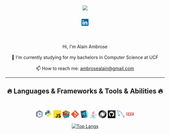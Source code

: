 <h1 align="center">
  <a href="https://git.io/typing-svg">
    <img src="https://readme-typing-svg.herokuapp.com/?lines=Hello,+There!+👋;I'm+Alain+Ambrose....;Nice+to+meet+you!&&color=7b7b7b&center=true&size=30">
  </a>
</h1>

<h5 align="center">
  <code><a href="https://www.linkedin.com/in/alain-ambrose/" title="LinkedIn Profile"><img width="22" src="images/linkedin.svg"></a></code>
</h5>
<br>
<p align="center">
  Hi, I'm Alain Ambrose
  <br>
  <br>
  🔬 I'm currently studying for my bachelors in Computer Science at UCF
  <br>
  <br>
  📫 How to reach me: <a href="mailto: ambroselain@gmail.com">ambrosealain@gmail.com</a>
</p>

<hr>
<h2 align="center">🔥 Languages & Frameworks & Tools & Abilities 🔥</h2>
<br>
<p align="center">
  <code><img title="C" height="25" src="images/c.svg"></code>
  <code><img title="Python" height="25" src="images/python-original.svg"></code>
  <code><img title="Javascript" height="25" src="images/javascript.svg"></code>
  <code><img title="Problem Solving" height="25" src="images/problemSolving.png"></code>
  <code><img title="Git" height="25" src="images/git-original.svg"></code>
  <code><img title="Visual Studio Code" height="25" src="images/vscode.png"></code>
  <code><img title="Java" height="25" src="images/java-original.svg"></code>
  <code><img title="JSON" height="25" src="images/json.svg"></code>
  <code><img title="GitHub" height="25" src="images/github.svg"></code>
  <code><img title="MySQL" height="25" src="images/mysql.svg"></code>
  <code><img title="npm" height="25" src="images/npm.svg"></code>
</p>

<p align="center">
  <a href="https://github.com/anuraghazra/github-readme-stats">
    <img src="https://github-readme-stats.vercel.app/api/top-langs/?username=AlainAmbrose&layout=compact&langs_count=7&text_color=7b7b7b&bg_color=151515&hide=css,html,php" alt="Top Langs">
  </a>
</p>

